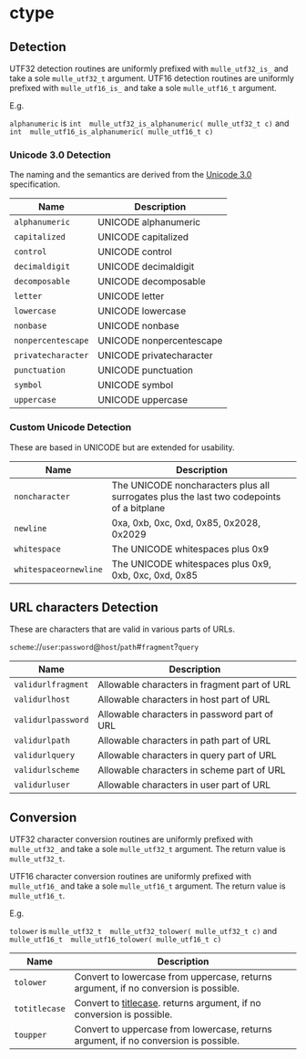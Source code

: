# ctype


## Detection

UTF32 detection routines are uniformly prefixed with `mulle_utf32_is_` and
take a sole `mulle_utf32_t` argument. UTF16 detection routines are uniformly
prefixed with `mulle_utf16_is_` and take a sole `mulle_utf16_t` argument.

E.g.

`alphanumeric` is `int  mulle_utf32_is_alphanumeric( mulle_utf32_t c)` and
`int  mulle_utf16_is_alphanumeric( mulle_utf16_t c)`


### Unicode 3.0 Detection

The naming and the semantics are derived from the
[Unicode 3.0](http://unicode.org/versions/Unicode3.0.0/)
specification.


| Name               | Description              |
|--------------------|--------------------------|
| `alphanumeric`     | UNICODE alphanumeric     |
| `capitalized`      | UNICODE capitalized      |
| `control`          | UNICODE control          |
| `decimaldigit`     | UNICODE decimaldigit     |
| `decomposable`     | UNICODE decomposable     |
| `letter`           | UNICODE letter           |
| `lowercase`        | UNICODE lowercase        |
| `nonbase`          | UNICODE nonbase          |
| `nonpercentescape` | UNICODE nonpercentescape |
| `privatecharacter` | UNICODE privatecharacter |
| `punctuation`      | UNICODE punctuation      |
| `symbol`           | UNICODE symbol           |
| `uppercase`        | UNICODE uppercase        |


### Custom Unicode Detection

These are based in UNICODE but are extended for usability.

| Name                  | Description                                      |
|-----------------------|--------------------------------------------------|
| `noncharacter`        | The UNICODE noncharacters plus all surrogates plus the last two codepoints of a bitplane |
| `newline`             | 0xa, 0xb, 0xc, 0xd, 0x85, 0x2028, 0x2029              |
| `whitespace`          | The UNICODE whitespaces plus 0x9                      |
| `whitespaceornewline` | The UNICODE whitespaces plus 0x9, 0xb, 0xc, 0xd, 0x85 |


## URL characters Detection

These are characters that are valid in various parts of URLs.

`scheme`://`user`:`password`@`host`/`path`#`fragment`?`query`


| Name                 | Description                                  |
|----------------------|----------------------------------------------|
| `validurlfragment`   | Allowable characters in fragment part of URL |
| `validurlhost`       | Allowable characters in host part of URL     |
| `validurlpassword`   | Allowable characters in password part of URL |
| `validurlpath`       | Allowable characters in path part of URL     |
| `validurlquery`      | Allowable characters in query part of URL    |
| `validurlscheme`     | Allowable characters in scheme part of URL   |
| `validurluser`       | Allowable characters in user part of URL     |


## Conversion

UTF32 character conversion routines are uniformly prefixed with
`mulle_utf32_` and take  a sole `mulle_utf32_t` argument.
The return value is `mulle_utf32_t`.

UTF16 character
conversion routines are uniformly prefixed with `mulle_utf16_` and take
a sole `mulle_utf16_t` argument. The return value is `mulle_utf16_t`.

E.g.

`tolower` is `mulle_utf32_t  mulle_utf32_tolower( mulle_utf32_t c)` and
`mulle_utf16_t  mulle_utf16_tolower( mulle_utf16_t c)`


| Name          | Description                                      |
|---------------|--------------------------------------------------|
| `tolower`     | Convert to lowercase from uppercase, returns argument, if no conversion is possible. |
| `totitlecase` | Convert to [titlecase](http://unicode.org/faq/casemap_charprop.html#4). returns argument, if no conversion is possible. |
| `toupper`     | Convert to uppercase from lowercase, returns argument, if no conversion is possible. |

